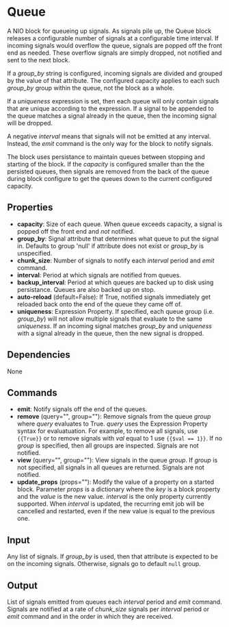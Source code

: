 Queue
===========

A NIO block for queueing up signals. As signals pile up, the Queue block releases a configurable number of signals at a configurable time interval. If incoming signals would overflow the queue, signals are popped off the front end as needed. These overflow signals are simply dropped, not notified and sent to the next block.

If a *group_by* string is configured, incoming signals are divided and grouped by the value of that attribute. The configured capacity applies to each such *group_by* group within the queue, not the block as a whole.

If a *uniqueness* expression is set, then each queue will only contain signals that are unique according to the expression. If a signal to be appended to the queue matches a signal already in the queue, then the incoming signal will be dropped.

A negative *interval* means that signals will not be emitted at any interval. Instead, the *emit* command is the only way for the block to notify signals.

The block uses persistance to maintain queues between stopping and starting of the block. If the *capacity* is configured smaller than the the persisted queues, then signals are removed from the back of the queue during block configure to get the queues down to the current configured capacity.

Properties
--------------

-   **capacity**: Size of each queue. When queue exceeds capacity, a signal is popped off the front end and *not* notified.
-   **group_by**: Signal attribute that determines what queue to put the signal in. Defaults to group 'null' if attribute does not exist or *group_by* is unspecified.
-   **chunk_size**: Number of signals to notify each *interval* period and *emit* command.
-   **interval**: Period at which signals are notified from queues.
-   **backup_interval**: Period at which queues are backed up to disk using persistance. Queues are also backed up on stop.
-   **auto-reload** (default=False): If True, notified signals immediately get reloaded back onto the end of the queue they came off of.
-   **uniqueness**: Expression Property. If specified, each queue group (i.e. *group_by*) will not allow multiple signals that evaluate to the same *uniqueness*. If an incoming signal matches *group_by* and *uniqueness* with a signal already in the queue, then the new signal is dropped.

Dependencies
----------------
None

Commands
----------------
-   **emit**: Notify signals off the end of the queues.
-   **remove** (query="", group=""): Remove signals from the queue *group* where *query* evaluates to True. *query* uses the Expression Property syntax for evaluatuation. For example, to remove all signals, use `{{True}}` or to remove signals with *val* equal to 1 use `{{$val == 1}}`. If no *group* is specified, then all groups are inspected. Signals are not notified.
-   **view** (query="", group=""): View signals in the queue *group*. If *group* is not specified, all signals in all queues are returned. Signals are not notified.
-   **update_props** (props=""): Modify the value of a property on a started block. Parameter *props* is a dictionary where the *key* is a block property and the *value* is the new value. *interval* is the only property currently supported. When *interval* is updated, the recurring emit job will be cancelled and restarted, even if the new value is equal to the previous one.

Input
-------
Any list of signals. If *group_by* is used, then that attribute is expected to be on the incoming signals. Otherwise, signals go to default `null` group.

Output
---------
List of signals emitted from queues each *interval* period and *emit* command. Signals are notified at a rate of *chunk_size* signals per *interval* period or *emit* command and in the order in which they are received.

